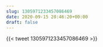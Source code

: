 ```yaml
---
slug: 1305971233457086469
date: 2020-09-15 20:46:20+00:00
draft: false
---
```


{{< tweet 1305971233457086469 >}}
